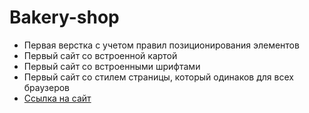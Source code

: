 # Bakery-shop
- Первая верстка с учетом правил позиционирования элементов
- Первый сайт со встроенной картой
- Первый сайт со встроенными шрифтами
- Первый сайт со стилем страницы, который одинаков для всех браузеров
- [Ссылка на сайт](https://realza657.github.io/Bakery-shop/)
